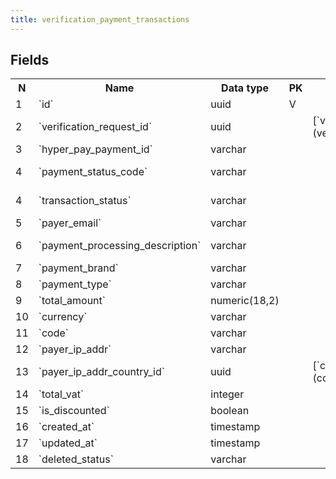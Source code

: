 ```yaml
---
title: verification_payment_transactions 
---
```


## Fields

<table style="width: 100%">
    <colgroup>
       <col span="1" style="width: 3%;"/>
       <col span="1" style="width: 12%;"/>
       <col span="1" style="width: 10%;"/>
       <col span="1" style="width: 3%;"/>
       <col span="1" style="width: 12%;"/>
       <col span="1" style="width: 60%;"/>
    </colgroup>
  <tr>
    <th>N</th>
    <th>Name</th>
    <th>Data type</th>
    <th>PK</th>
    <th>FK</th>
    <th>Description</th>
  </tr>
<tr><td>1</td><td>`id`</td><td>uuid</td><td>V</td><td></td><td>autogenerated</td></tr>
<tr><td>2</td><td>`verification_request_id`</td><td>uuid</td><td></td><td>[`verification_requests`](verification_requests.md)</td><td></td></tr>
<tr><td>3</td><td>`hyper_pay_payment_id`</td><td>varchar</td><td></td><td></td><td>hyper pay id for the payment </td></tr>
<tr><td>4</td><td>`payment_status_code`</td><td>varchar</td><td></td><td></td><td>One of: communication_rejected,rejected_by_asynchronous_workflow,external_rejected,pending,success</td></tr>
<tr><td>4</td><td>`transaction_status`</td><td>varchar</td><td></td><td></td><td>One of: communication_rejected,rejected_by_asynchronous_workflow,external_rejected,pending,success</td></tr>
<tr><td>5</td><td>`payer_email`</td><td>varchar</td><td></td><td></td><td>Applicant's email</td></tr>
<tr><td>6</td><td>`payment_processing_description`</td><td>varchar</td><td></td><td></td><td>Message from payment processor: e.g. "Request successfully processed in 'Merchant in Integrator Test Mode'"</td></tr>
<tr><td>7</td><td>`payment_brand`</td><td>varchar</td><td></td><td></td><td>One of MASTER, VISA, BRAND, MADA.</td></tr>
<tr><td>8</td><td>`payment_type`</td><td>varchar</td><td></td><td></td><td>Values found: MASTER, TYPE, VISA, DB, trail, MADA, SADAD.</td></tr>
<tr><td>9</td><td>`total_amount`</td><td>numeric(18,2)</td><td></td><td></td><td>Payment amount</td></tr>
<tr><td>10</td><td>`currency`</td><td>varchar</td><td></td><td></td><td>Payment currency - 3-letter code e.g. USD</td></tr>
<tr><td>11</td><td>`code`</td><td>varchar</td><td></td><td></td><td>it is the internal HyperPay response code, we map payment statuses on these codes</td></tr>
<tr><td>12</td><td>`payer_ip_addr`</td><td>varchar</td><td></td><td></td><td>ipv4 or ipv6 - ip address from which the payment has been originated</td></tr>
<tr><td>13</td><td>`payer_ip_addr_country_id`</td><td>uuid</td><td></td><td>[`countries`](countries.md)</td><td>2-letter country code of the country that maps to the ip address</td></tr>
<tr><td>14</td><td>`total_vat`</td><td>integer</td><td></td><td></td><td>VAT (amount included into amount)</td></tr>
<tr><td>15</td><td>`is_discounted`</td><td>boolean</td><td></td><td></td><td>A flag showing if the payment has a discount.</td></tr>
<tr><td>16</td><td>`created_at`</td><td>timestamp</td><td></td><td></td><td></td></tr>
<tr><td>17</td><td>`updated_at`</td><td>timestamp</td><td></td><td></td><td></td></tr>
<tr><td>18</td><td>`deleted_status`</td><td>varchar</td><td></td><td></td><td>ACTIVE, DELETED</td></tr>

</table>